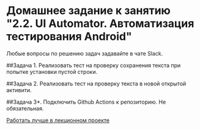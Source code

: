 # Домашнее задание к занятию "2.2. UI Automator. Автоматизация тестирования Android"

Любые вопросы по решению задач задавайте в чате Slack.


##Задача 1. Реализовать тест на проверку сохранения текста при попытке установки пустой строки.

##Задача 2. Реализовать тест на проверку текста в новой открытой активити.

##Задача 3*. Подключить Github Actions к репозиторию. Не обязательная.

[Работать лучше в лекционном проекте](https://github.com/amostyaev/UiAutomatorSample)
